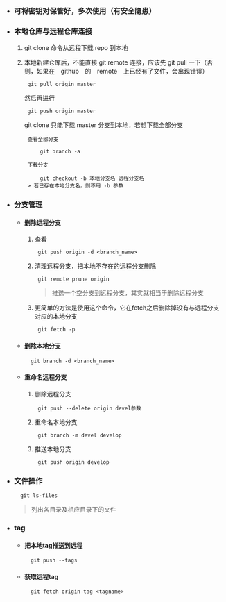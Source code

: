 - ### 可将密钥对保管好，多次使用（有安全隐患）

- ### 本地仓库与远程仓库连接

    1. git clone 命令从远程下载 repo 到本地

    1. 本地新建仓库后，不能直接 git remote 连接，应该先 git pull 一下（否则，如果在　github　的　remote　上已经有了文件，会出现错误）

            git pull origin master

        然后再进行

            git push origin master

        git clone 只能下载 master 分支到本地，若想下载全部分支

            查看全部分支

                git branch -a

            下载分支

                git checkout -b 本地分支名 远程分支名
            > 若已存在本地分支名，则不用 -b 参数

- ### 分支管理

    + #### 删除远程分支

        1. 查看

                git push origin -d <branch_name>

        1. 清理远程分支，把本地不存在的远程分支删除

                git remote prune origin
            > 推送一个空分支到远程分支，其实就相当于删除远程分支

        1. 更简单的方法是使用这个命令，它在fetch之后删除掉没有与远程分支对应的本地分支

                git fetch -p

    + #### 删除本地分支

            git branch -d <branch_name>

    + #### 重命名远程分支

        1. 删除远程分支

                git push --delete origin devel参数

        1. 重命名本地分支

                git branch -m devel develop

        1. 推送本地分支

                git push origin develop

- ### 文件操作

        git ls-files
    > 列出各目录及相应目录下的文件


- ### tag

    + #### 把本地tag推送到远程

            git push --tags

    + #### 获取远程tag

            git fetch origin tag <tagname>
